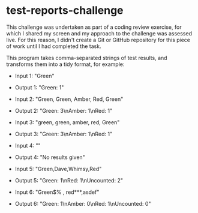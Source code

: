 # test-reports-challenge

This challenge was undertaken as part of a coding review exercise, for which I shared my screen and my approach to the challenge was assessed live.
For this reason, I didn't create a Git or GitHub repository for this piece of work until I had completed the task.

This program takes comma-separated strings of test results, and transforms them into a tidy format, for example:

- Input 1: "Green"
- Output 1: "Green: 1"

- Input 2: "Green, Green, Amber, Red, Green"
- Output 2: "Green: 3\nAmber: 1\nRed: 1"

- Input 3: "green, green, amber, red, Green"
- Output 3: "Green: 3\nAmber: 1\nRed: 1"

- Input 4: ""
- Output 4: "No results given"

- Input 5: "Green,Dave,Whimsy,Red"
- Output 5: "Green: 1\nRed: 1\nUncounted: 2"

- Input 6: "Green$% , red***,asdef"
- Output 6: "Green: 1\nAmber: 0\nRed: 1\nUncounted: 0"
